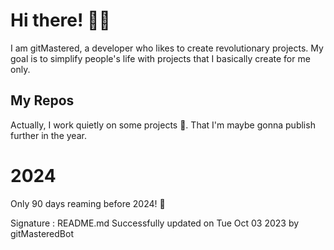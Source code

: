 
# Hi there! 🙋‍♂️
I am gitMastered, a developer who likes to create revolutionary projects.
My goal is to simplify people's life with projects that I basically create for me only.

## My Repos
Actually, I work quietly on some projects 👀. That I'm maybe gonna publish further in the year.

# 2024
Only 90 days reaming before 2024! 🙌

Signature : README.md Successfully updated on Tue Oct 03 2023 by gitMasteredBot

